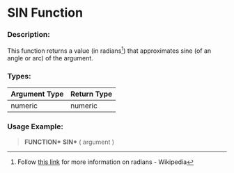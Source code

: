 # SIN Function

### Description:

This function returns a value (in radians[^1]) that approximates sine (of an angle or arc) of the argument.

### Types:

| Argument Type | Return Type |
| ------------- | ----------- |
| numeric       | numeric     |

### Usage Example:

> **FUNCTION\*** **SIN\*** ( argument )

[^1]:
    Follow [this link](https://en.wikipedia.org/wiki/Radian) for more information on radians - Wikipedia